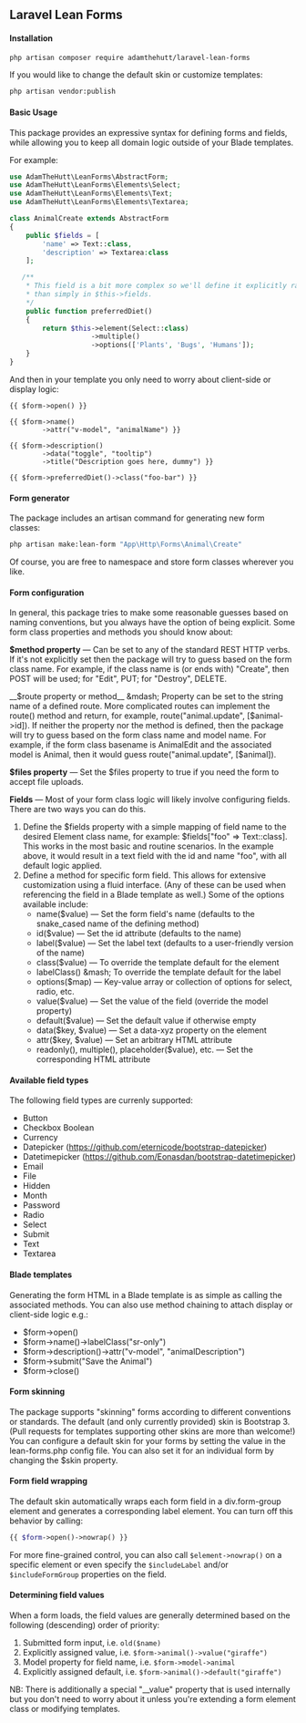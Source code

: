 ## Laravel Lean Forms

#### Installation
```bash
php artisan composer require adamthehutt/laravel-lean-forms
```

If you would like to change the default skin or customize templates:
```bash
php artisan vendor:publish
```

#### Basic Usage
This package provides an expressive syntax for defining forms and fields, while 
allowing you to keep all domain logic outside of your Blade templates. 

For example:

```php
use AdamTheHutt\LeanForms\AbstractForm;
use AdamTheHutt\LeanForms\Elements\Select;
use AdamTheHutt\LeanForms\Elements\Text;
use AdamTheHutt\LeanForms\Elements\Textarea;

class AnimalCreate extends AbstractForm
{
    public $fields = [
        'name' => Text::class,
        'description' => Textarea:class
    ];

   /**
    * This field is a bit more complex so we'll define it explicitly rather
    * than simply in $this->fields.
    */
    public function preferredDiet()
    {
        return $this->element(Select::class)
                    ->multiple()
                    ->options(['Plants', 'Bugs', 'Humans']);
    }
}
```

And then in your template you only need to worry about client-side or 
display logic:
```blade
{{ $form->open() }}

{{ $form->name()
        ->attr("v-model", "animalName") }}

{{ $form->description()
        ->data("toggle", "tooltip")
        ->title("Description goes here, dummy") }}

{{ $form->preferredDiet()->class("foo-bar") }}
```

#### Form generator
The package includes an artisan command for generating new form classes:
```bash
php artisan make:lean-form "App\Http\Forms\Animal\Create"
```

Of course, you are free to namespace and store form classes wherever you like.

#### Form configuration
In general, this package tries to make some reasonable guesses based on 
naming conventions, but you always have the option of being explicit. Some
form class properties and methods you should know about:

__$method property__ &mdash; Can be set to any of the standard REST HTTP verbs. 
If it's not explicitly set then the package will try to guess based on the form 
class name. For example, if the class name is (or ends with) "Create", then POST
will be used; for "Edit", PUT; for "Destroy", DELETE.

__$route property or method__ &mdash; Property can be set to the string name of 
a defined route. More complicated routes can implement the route() method and
return, for example, route("animal.update", [$animal->id]). If neither the 
property nor the method is defined, then the package will try to guess based on
the form class name and model name. For example, if the form class basename is 
AnimalEdit and the associated model is Animal, then it would guess
route("animal.update", [$animal]).

__$files property__ &mdash; Set the $files property to true if you need the 
form to accept file uploads.

__Fields__ &mdash; Most of your form class logic will likely involve configuring 
fields. There are two ways you can do this. 
 1. Define the $fields property with a simple mapping of field name to the 
 desired Element class name, for example:
 $fields["foo" => Text::class]. This works in the most basic and routine 
 scenarios. In the example above, it would result in a text field with the id
 and name "foo", with all default logic applied.
 2. Define a method for specific form field. This allows for extensive 
 customization using a fluid interface. (Any of these can be used when 
 referencing the field in a Blade template as well.) Some of the options 
 available include:
     * name($value) &mdash; Set the form field's name (defaults to the snake_cased 
     name of the defining method)
     * id($value) &mdash; Set the id attribute (defaults to the name)
     * label($value) &mdash; Set the label text (defaults to a user-friendly version
     of the name)
     * class($value) &mdash; To override the template default for the element
     * labelClass() &mash; To override the template default for the label
     * options($map) &mdash; Key-value array or collection of options for select, 
     radio, etc.
     * value($value) &mdash; Set the value of the field (override the model property)
     * default($value) &mdash; Set the default value if otherwise empty
     * data($key, $value) &mdash; Set a data-xyz property on the element
     * attr($key, $value) &mdash; Set an arbitrary HTML attribute
     * readonly(), multiple(), placeholder($value), etc. &mdash; Set the 
     corresponding HTML attribute
     

#### Available field types
The following field types are currenly supported:
 * Button
 * Checkbox Boolean
 * Currency
 * Datepicker (https://github.com/eternicode/bootstrap-datepicker)
 * Datetimepicker (https://github.com/Eonasdan/bootstrap-datetimepicker)
 * Email
 * File
 * Hidden
 * Month
 * Password
 * Radio
 * Select
 * Submit
 * Text
 * Textarea

#### Blade templates
Generating the form HTML in a Blade template is as simple as calling the 
associated methods. You can also use method chaining to attach display or client-side 
logic e.g.:
 * $form->open()
 * $form->name()->labelClass("sr-only")
 * $form->description()->attr("v-model", "animalDescription")
 * $form->submit("Save the Animal")
 * $form->close()

#### Form skinning
The package supports "skinning" forms according to different conventions or 
standards. The default (and only currently provided) skin is Bootstrap 3. (Pull
requests for templates supporting other skins are more than welcome!) You can
configure a default skin for your forms by setting the value in the 
lean-forms.php config file. You can also set it for an individual form by 
changing the $skin property.

#### Form field wrapping
The default skin automatically wraps each form field in a div.form-group 
element and generates a corresponding label element. You can turn off this
behavior by calling:
```php
{{ $form->open()->nowrap() }}
```
For more fine-grained control, you can also call ```$element->nowrap()``` on a 
specific element or even specify the ```$includeLabel``` and/or 
```$includeFormGroup``` properties on the field.

#### Determining field values
When a form loads, the field values are generally determined based on the 
following (descending) order of priority:
 1. Submitted form input, i.e. ```old($name)```
 2. Explicitly assigned value, i.e. ```$form->animal()->value("giraffe")```
 3. Model property for field name, i.e. ```$form->model->animal``` 
 4. Explicitly assigned default, i.e. ```$form->animal()->default("giraffe")```
 
NB: There is additionally a special "__value" property that is used internally
but you don't need to worry about it unless you're extending a form element
class or modifying templates.
